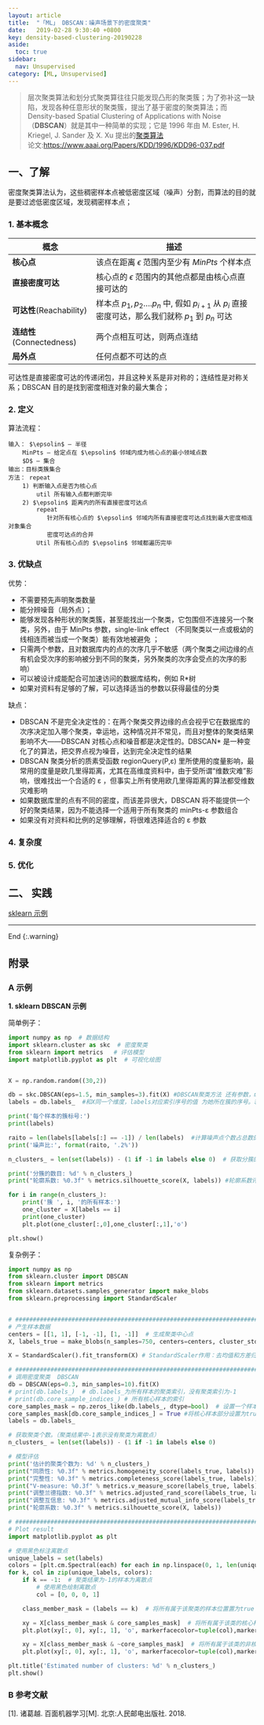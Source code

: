 ```yaml
---
layout: article
title:  "「ML」 DBSCAN：噪声场景下的密度聚类"
date:   2019-02-28 9:30:40 +0800
key: density-based-clustering-20190228
aside:
  toc: true
sidebar:
  nav: Unsupervised
category: [ML, Unsupervised]
---
```


>层次聚类算法和划分式聚类算往往只能发现凸形的聚类簇；为了弥补这一缺陷，发现各种任意形状的聚类簇，提出了基于密度的聚类算法；而 Density-based Spatial Clustering of Applications with Noise（**DBSCAN**）就是其中一种简单的实现；它是 1996 年由 M. Ester, H. Kriegel, J. Sander 及 X. Xu 提出的[聚类算法]()    
论文:<https://www.aaai.org/Papers/KDD/1996/KDD96-037.pdf>  


## 一、了解
密度聚类算法认为，这些稠密样本点被低密度区域（噪声）分割，而算法的目的就是要过滤低密度区域，发现稠密样本点；     

### 1. 基本概念

| 概念 | 描述 |  
| --- | --- |  
| **核心点** | 该点在距离 $\epsilon$ 范围内至少有 $MinPts$ 个样本点  |  
| **直接密度可达** | 核心点的 $\epsilon$ 范围内的其他点都是由核心点直接可达的 |  
| **可达性**(Reachability) | 样本点 $p_1 ,p_2 ….p_n$ 中, 假如 $p_{i+1}$ 从 $p_i$ 直接密度可达，那么我们就称 $p_1$ 到 $p_n$ 可达 |  
| **连结性**(Connectedness) | 两个点相互可达，则两点连结  |  
| **局外点** | 任何点都不可达的点 |  

可达性是直接密度可达的传递闭包，并且这种关系是非对称的；连结性是对称关系；DBSCAN 目的是找到密度相连对象的最大集合；  

### 2. 定义  
算法流程：  

    输入： $\epsolin$ — 半径
        MinPts — 给定点在 $\epsolin$ 邻域内成为核心点的最小领域点数
        $D$ — 集合
    输出：目标类簇集合
    方法： repeat
        1) 判断输入点是否为核心点
            util 所有输入点都判断完毕
        2) $\epsolin$ 距离内的所有直接密度可达点
            repeat
               针对所有核心点的 $\epsolin$ 邻域内所有直接密度可达点找到最大密度相连对象集合
               密度可达点的合并
            Util 所有核心点的 $\epsolin$ 邻域都遍历完毕


### 3. 优缺点
优势：  
  - 不需要预先声明聚类数量
  - 能分辨噪音（局外点）；   
  - 能够发现各种形状的聚类簇，甚至能找出一个聚类，它包围但不连接另一个聚类，另外，由于 MinPts 参数，single-link effect （不同聚类以一点或极幼的线相连而被当成一个聚类）能有效地被避免  ；      
  - 只需两个参数，且对数据库内的点的次序几乎不敏感（两个聚类之间边缘的点有机会受次序的影响被分到不同的聚类，另外聚类的次序会受点的次序的影响）  
  - 可以被设计成能配合可加速访问的数据库结构，例如 R*树  
  - 如果对资料有足够的了解，可以选择适当的参数以获得最佳的分类  

缺点：  
  - DBSCAN 不是完全决定性的：在两个聚类交界边缘的点会视乎它在数据库的次序决定加入哪个聚类，幸运地，这种情况并不常见，而且对整体的聚类结果影响不大——DBSCAN 对核心点和噪音都是决定性的。DBSCAN* 是一种变化了的算法，把交界点视为噪音，达到完全决定性的结果  
  - DBSCAN 聚类分析的质素受函数 regionQuery(P,ε) 里所使用的度量影响，最常用的度量是欧几里得距离，尤其在高维度资料中，由于受所谓“维数灾难”影响，很难找出一个合适的 ε ，但事实上所有使用欧几里得距离的算法都受维数灾难影响  
  - 如果数据库里的点有不同的密度，而该差异很大，DBSCAN 将不能提供一个好的聚类结果，因为不能选择一个适用于所有聚类的 minPts-ε 参数组合  
  - 如果没有对资料和比例的足够理解，将很难选择适合的 ε 参数  

### 4. 复杂度


### 5. 优化

## 二、 实践
[sklearn 示例](#sklearn_code)

-------------------  
 End
{:.warning}  



## 附录
### A 示例
<span id="sklearn_code">**1. sklearn DBSCAN 示例**</span>

简单例子：  

```python
import numpy as np  # 数据结构
import sklearn.cluster as skc  # 密度聚类
from sklearn import metrics   # 评估模型
import matplotlib.pyplot as plt  # 可视化绘图


X = np.random.random((30,2))

db = skc.DBSCAN(eps=1.5, min_samples=3).fit(X) #DBSCAN聚类方法 还有参数，matric = ""距离计算方法
labels = db.labels_  #和X同一个维度，labels对应索引序号的值 为她所在簇的序号。若簇编号为-1，表示为噪声

print('每个样本的簇标号:')
print(labels)

raito = len(labels[labels[:] == -1]) / len(labels)  #计算噪声点个数占总数的比例
print('噪声比:', format(raito, '.2%'))

n_clusters_ = len(set(labels)) - (1 if -1 in labels else 0)  # 获取分簇的数目

print('分簇的数目: %d' % n_clusters_)
print("轮廓系数: %0.3f" % metrics.silhouette_score(X, labels)) #轮廓系数评价聚类的好坏

for i in range(n_clusters_):
    print('簇 ', i, '的所有样本:')
    one_cluster = X[labels == i]
    print(one_cluster)
    plt.plot(one_cluster[:,0],one_cluster[:,1],'o')

plt.show()
```

复杂例子：  

```python
import numpy as np
from sklearn.cluster import DBSCAN
from sklearn import metrics
from sklearn.datasets.samples_generator import make_blobs
from sklearn.preprocessing import StandardScaler


# #############################################################################
# 产生样本数据
centers = [[1, 1], [-1, -1], [1, -1]]  # 生成聚类中心点
X, labels_true = make_blobs(n_samples=750, centers=centers, cluster_std=0.4,random_state=0) # 生成样本数据集

X = StandardScaler().fit_transform(X) # StandardScaler作用：去均值和方差归一化。且是针对每一个特征维度来做的，而不是针对样本。

# #############################################################################
# 调用密度聚类  DBSCAN
db = DBSCAN(eps=0.3, min_samples=10).fit(X)
# print(db.labels_)  # db.labels_为所有样本的聚类索引，没有聚类索引为-1
# print(db.core_sample_indices_) # 所有核心样本的索引
core_samples_mask = np.zeros_like(db.labels_, dtype=bool)  # 设置一个样本个数长度的全false向量
core_samples_mask[db.core_sample_indices_] = True #将核心样本部分设置为true
labels = db.labels_

# 获取聚类个数。（聚类结果中-1表示没有聚类为离散点）
n_clusters_ = len(set(labels)) - (1 if -1 in labels else 0)

# 模型评估
print('估计的聚类个数为: %d' % n_clusters_)
print("同质性: %0.3f" % metrics.homogeneity_score(labels_true, labels))  # 每个群集只包含单个类的成员。
print("完整性: %0.3f" % metrics.completeness_score(labels_true, labels))  # 给定类的所有成员都分配给同一个群集。
print("V-measure: %0.3f" % metrics.v_measure_score(labels_true, labels))  # 同质性和完整性的调和平均
print("调整兰德指数: %0.3f" % metrics.adjusted_rand_score(labels_true, labels))
print("调整互信息: %0.3f" % metrics.adjusted_mutual_info_score(labels_true, labels))
print("轮廓系数: %0.3f" % metrics.silhouette_score(X, labels))

# #############################################################################
# Plot result
import matplotlib.pyplot as plt

# 使用黑色标注离散点
unique_labels = set(labels)
colors = [plt.cm.Spectral(each) for each in np.linspace(0, 1, len(unique_labels))]
for k, col in zip(unique_labels, colors):
    if k == -1:  # 聚类结果为-1的样本为离散点
        # 使用黑色绘制离散点
        col = [0, 0, 0, 1]

    class_member_mask = (labels == k)  # 将所有属于该聚类的样本位置置为true

    xy = X[class_member_mask & core_samples_mask]  # 将所有属于该类的核心样本取出，使用大图标绘制
    plt.plot(xy[:, 0], xy[:, 1], 'o', markerfacecolor=tuple(col),markeredgecolor='k', markersize=14)

    xy = X[class_member_mask & ~core_samples_mask]  # 将所有属于该类的非核心样本取出，使用小图标绘制
    plt.plot(xy[:, 0], xy[:, 1], 'o', markerfacecolor=tuple(col),markeredgecolor='k', markersize=6)

plt.title('Estimated number of clusters: %d' % n_clusters_)
plt.show()
```

### B 参考文献  
[1]. 诸葛越. 百面机器学习[M]. 北京:人民邮电出版社. 2018.  
